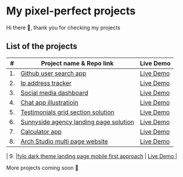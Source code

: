 # My pixel-perfect projects

Hi there 👋, thank you for checking my projects

## List of the projects

|  #  | Project name & Repo link                                                                                                                     | Live Demo                                                                         |
| :-: | --------------------------------------------------------------------------------------------------------------------------- | --------------------------------------------------------------------------------- |
| 1. | [Github user search app](https://github.com/zineb-Bou/user-search-app.)                                      | [Live Demo ](https://zineb-bou.github.io/user-search-app./)                                        |
| 2. |[Ip address tracker](https://github.com/zineb-Bou/ip-address-tracker)                                          | [Live Demo ](https://zineb-bou.github.io/ip-address-tracker/)                                     |
| 3. |[Social media dashboard](https://github.com/zineb-Bou/Social-media-dashboard-with-theme-switcher.)             | [Live Demo ](https://zineb-bou.github.io/Social-media-dashboard-with-theme-switcher./)            |
| 4. |[Chat app illustratioin](https://github.com/zineb-Bou/Chat-app-CSS-illustration)                               | [Live Demo ](https://zineb-bou.github.io/Chat-app-CSS-illustration/)                              |
| 5.| [Testimonials grid section solution](https://github.com/zineb-Bou/Testimonials-grid-section-solution.)         | [Live Demo ](https://zineb-bou.github.io/Testimonials-grid-section-solution./)                    |
| 6.| [Sunnyside agency landing page solution](https://github.com/zineb-Bou/Sunnyside-agency-landing-page-solution.) | [Live Demo ](https://zineb-bou.github.io/Sunnyside-agency-landing-page-solution./)                |
| 7. |[Calculator app](https://github.com/zineb-Bou/Calculator_app)                                                  | [Live Demo ](https://zineb-bou.github.io/Calculator_app/)        
| 8. |[Arch Studio multi page website](https://github.com/zineb-Bou/Arch-Studio-multi-page-website)                                                  | [Live Demo ](https://arch-studio-multi-page-website-mu.vercel.app/)  |

| 9. |[fylo dark theme landing page mobile first approach](https://github.com/zineb-Bou/fylo-dark-theme-landing-page)                                                  | [Live Demo ](https://stupefied-lichterman-01872a.netlify.app/)  |

More projects coming soon 💪
